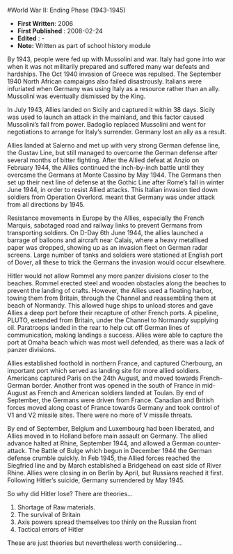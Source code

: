 #World War II: Ending Phase (1943-1945)

* **First Written**: 2006
* **First Published** : 2008-02-24
* **Edited** : -
* **Note:** Written as part of school history module
		
By 1943, people were fed up with Mussolini and war. Italy had gone into war when it was not militarily prepared and suffered many war defeats and hardships. The Oct 1940 invasion of Greece was repulsed. The September 1940 North African campaigns also failed disastrously. Italians were infuriated when Germany was using Italy as a resource rather than an ally. Mussolini was eventually dismissed by the King.

In July 1943, Allies landed on Sicily and captured it within 38 days. Sicily was used to launch an attack in the mainland, and this factor caused Mussolini’s fall from power. Badoglio replaced Mussolini and went for negotiations to arrange for Italy’s surrender. Germany lost an ally as a result.

Allies landed at Salerno and met up with very strong German defense line, the Gustav Line, but still managed to overcome the German defense after several months of bitter fighting. After the Allied defeat at Anzio on February 1944, the Allies continued the inch-by-inch battle until they overcame the Germans at Monte Cassino by May 1944. The Germans then set up their next line of defense at the Gothic Line after Rome’s fall in winter June 1944, in order to resist Allied attacks. This Italian invasion tied down soldiers from Operation Overlord. meant that Germany was under attack from all directions by 1945.

Resistance movements in Europe by the Allies, especially the French Marquis, sabotaged road and railway links to prevent Germans from transporting soldiers. On D-Day 6th June 1944, the allies launched a barrage of balloons and aircraft near Calais, where a heavy metallised paper was dropped, showing up as an invasion fleet on German radar screens. Large number of tanks and soldiers were stationed at English port of Dover, all these to trick the Germans the invasion would occur elsewhere.

Hitler would not allow Rommel any more panzer divisions closer to the beaches. Rommel erected steel and wooden obstacles along the beaches to prevent the landing of crafts. However, the Allies used a floating harbor, towing them from Britain, through the Channel and reassembling them at beach of Normandy. This allowed huge ships to unload stores and gave Allies a deep port before their recapture of other French ports. A pipeline, PLUTO, extended from Britain, under the Channel to Normandy supplying oil. Paratroops landed in the rear to help cut off German lines of communication, making landings a success. Allies were able to capture the port at Omaha beach which was most well defended, as there was a lack of panzer divisions.

Allies established foothold in northern France, and captured Cherbourg, an important port which served as landing site for more allied soldiers. Americans captured Paris on the 24th August, and moved towards French-German border. Another front was opened in the south of France in mid-August as French and American soldiers landed at Toulan. By end of September, the Germans were driven from France. Canadian and British forces moved along coast of France towards Germany and took control of V1 and V2 missile sites. There were no more of V missile threats.

By end of September, Belgium and Luxembourg had been liberated, and Allies moved in to Holland before main assault on Germany. The allied advance halted at Rhine, September 1944, and allowed a German counter-attack. The Battle of Bulge which begun in December 1944 the German defense crumble quickly. In Feb 1945, the Allied forces reached the Siegfried line and by March established a Bridgehead on east side of River Rhine. Allies were closing in on Berlin by April, but Russians reached it first. Following Hitler’s suicide, Germany surrendered by May 1945.

So why did Hitler lose? There are theories...

1. Shortage of Raw materials.
2. The survival of Britain
3. Axis powers spread themselves too thinly on the Russian front
4. Tactical errors of Hitler

These are just theories but nevertheless worth considering...
